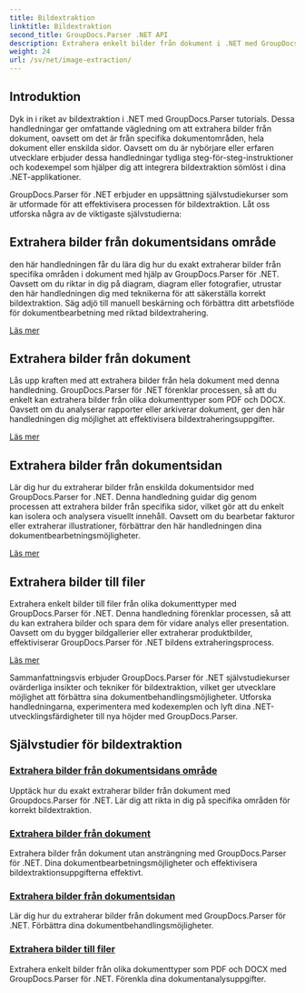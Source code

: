 ```yaml
---
title: Bildextraktion
linktitle: Bildextraktion
second_title: GroupDocs.Parser .NET API
description: Extrahera enkelt bilder från dokument i .NET med GroupDocs.Parser. Förbättra dina dokumentbearbetningsmöjligheter med exakta tekniker för bildextrahering.
weight: 24
url: /sv/net/image-extraction/
---
```

## Introduktion

Dyk in i riket av bildextraktion i .NET med GroupDocs.Parser tutorials. Dessa handledningar ger omfattande vägledning om att extrahera bilder från dokument, oavsett om det är från specifika dokumentområden, hela dokument eller enskilda sidor. Oavsett om du är nybörjare eller erfaren utvecklare erbjuder dessa handledningar tydliga steg-för-steg-instruktioner och kodexempel som hjälper dig att integrera bildextraktion sömlöst i dina .NET-applikationer.

GroupDocs.Parser för .NET erbjuder en uppsättning självstudiekurser som är utformade för att effektivisera processen för bildextraktion. Låt oss utforska några av de viktigaste självstudierna:

## Extrahera bilder från dokumentsidans område
den här handledningen får du lära dig hur du exakt extraherar bilder från specifika områden i dokument med hjälp av GroupDocs.Parser för .NET. Oavsett om du riktar in dig på diagram, diagram eller fotografier, utrustar den här handledningen dig med teknikerna för att säkerställa korrekt bildextraktion. Säg adjö till manuell beskärning och förbättra ditt arbetsflöde för dokumentbearbetning med riktad bildextrahering.

[Läs mer](./extract-images-from-document-page-area/)

## Extrahera bilder från dokument
Lås upp kraften med att extrahera bilder från hela dokument med denna handledning. GroupDocs.Parser för .NET förenklar processen, så att du enkelt kan extrahera bilder från olika dokumenttyper som PDF och DOCX. Oavsett om du analyserar rapporter eller arkiverar dokument, ger den här handledningen dig möjlighet att effektivisera bildextraheringsuppgifter.

[Läs mer](./extract-images-from-document/)

## Extrahera bilder från dokumentsidan
Lär dig hur du extraherar bilder från enskilda dokumentsidor med GroupDocs.Parser for .NET. Denna handledning guidar dig genom processen att extrahera bilder från specifika sidor, vilket gör att du enkelt kan isolera och analysera visuellt innehåll. Oavsett om du bearbetar fakturor eller extraherar illustrationer, förbättrar den här handledningen dina dokumentbearbetningsmöjligheter.

[Läs mer](./extract-images-from-document-page/)

## Extrahera bilder till filer
Extrahera enkelt bilder till filer från olika dokumenttyper med GroupDocs.Parser för .NET. Denna handledning förenklar processen, så att du kan extrahera bilder och spara dem för vidare analys eller presentation. Oavsett om du bygger bildgallerier eller extraherar produktbilder, effektiviserar GroupDocs.Parser för .NET bildens extraheringsprocess.

[Läs mer](./extract-images-to-files/)

Sammanfattningsvis erbjuder GroupDocs.Parser för .NET självstudiekurser ovärderliga insikter och tekniker för bildextraktion, vilket ger utvecklare möjlighet att förbättra sina dokumentbehandlingsmöjligheter. Utforska handledningarna, experimentera med kodexemplen och lyft dina .NET-utvecklingsfärdigheter till nya höjder med GroupDocs.Parser.
## Självstudier för bildextraktion
### [Extrahera bilder från dokumentsidans område](./extract-images-from-document-page-area/)
Upptäck hur du exakt extraherar bilder från dokument med Groupdocs.Parser för .NET. Lär dig att rikta in dig på specifika områden för korrekt bildextraktion.
### [Extrahera bilder från dokument](./extract-images-from-document/)
Extrahera bilder från dokument utan ansträngning med GroupDocs.Parser för .NET. Dina dokumentbearbetningsmöjligheter och effektivisera bildextraktionsuppgifterna effektivt.
### [Extrahera bilder från dokumentsidan](./extract-images-from-document-page/)
Lär dig hur du extraherar bilder från dokument med GroupDocs.Parser för .NET. Förbättra dina dokumentbehandlingsmöjligheter.
### [Extrahera bilder till filer](./extract-images-to-files/)
Extrahera enkelt bilder från olika dokumenttyper som PDF och DOCX med GroupDocs.Parser för .NET. Förenkla dina dokumentanalysuppgifter.